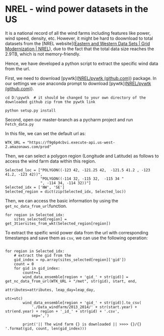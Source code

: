 # NREL - wind power datasets in the US
It is a national record of all the wind farms including features like power, wind speed, density, etc. However, it might be hard to doownload to total datasets from the [NREL website]([Eastern and Western Data Sets | Grid Modernization | NREL](https://www.nrel.gov/grid/eastern-western-wind-data.html)), due to the fact that the total data size reaches the 2.9TB, which is not memory-friendly.

Hence, we have developed a python script to extract the specific wind data from the url.

First, we need to download [pywtk]([NREL/pywtk (github.com)](https://github.com/NREL/pywtk)) package. In our settings we use anaconda prompt to download  [pywtk]([NREL/pywtk (github.com)](https://github.com/NREL/pywtk)).
```
cd D:\pywtk  # it should be changed to your own directory of the downloaded github zip from the pywtk link

python setup.py install

```

Second, open our master-branch as a pycharm project and run `Fetch_data.py`

In this file, we can set the default url as: 

```
WTK_URL = "https://f9g6p4cbvi.execute-api.us-west-2.amazonaws.com/prod"
```

Then, we can select a polygon region (Longitude and Latitude) as follows to access the wind farm data within this region.
```
Selected_loc = ["POLYGON((-123 42, -121.25 42,  -121.5 41.2 , -123 41.2, -123 42))",  
                "POLYGON((-114 32, -115 32,  -115 34 "  
                ", -114 34, -114 32))"]
Selected_idx = ['NW', 'SE']  
Selected_region = dict(zip(Selected_idx, Selected_loc))
```
Then, we can access the basic information by using the `get_nc_data_from_url`function.
```
for region in Selected_idx:  
    sites_selected[region] = get_3tiersites_from_wkt(Selected_region[region])
```

To extract the speific wnid power data from the url with corresponding timestamps and save them as `csv`, we can use the following operation:
```

for region in Selected_idx:  
    # extract the gid from the  
    gid_index = np.array(sites_selected[region]['gid'])  
    count = 0  
    for gid in gid_index:  
        count+=1  
        wind_data_ensemble[region + 'gid_' + str(gid)] = get_nc_data_from_url(WTK_URL + "/met", str(gid), start, end,  
                                                                              attributes=attributes, leap_day=leap_day,  
                                                                              utc=utc)  
        wind_data_ensemble[region + 'gid_' + str(gid)].to_csv(  
            './Data_windfarm/2013_2014/' + str(start.year) + str(end.year) + region + '_id_' + str(gid) + '.csv',  
            sep=',')  
  
        print('|| The wind farm {} is downloaded || >>>> {}/{} '.format(gid, count, len(gid_index)))

```

